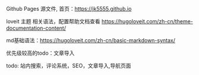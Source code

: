 Github Pages 源文件, 首页：<https://jk5555.github.io>

loveit 主题 相关语法，配置帮助文档查看 <https://hugoloveit.com/zh-cn/theme-documentation-content/>

md基础语法：<https://hugoloveit.com/zh-cn/basic-markdown-syntax/>

优先级较高的todo：文章导入

todo: 站内搜索，评论系统，SEO，文章导入,导航页面
